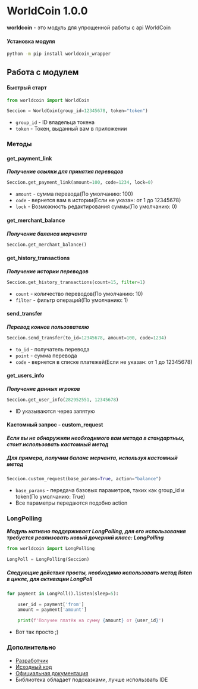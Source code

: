 WorldCoin 1.0.0
=================================================================================================================================================================================
**worldcoin** - это модуль для упрощенной работы с api WorldCoin

#### Установка модуля
```bash
python -m pip install worldcoin_wrapper
```

Работа с модулем
---
#### Быстрый старт
```python /* или python3 */
from worldcoin import WorldCoin

Seccion = WorldCoin(group_id=12345678, token="token")
```
* `group_id` - ID владельца токена
* `token` - Токен, выданный вам в приложении

### Методы 

#### get_payment_link
***Получение ссылки для принятия переводов***
```python /* или python3 */
Seccion.get_payment_link(amount=100, code=1234, lock=0)
```
* `amount` - сумма перевода(По умолчанию: 100)
* `code` - вернется вам в истории(Если не указан: от 1 до 12345678)
* `lock` - Возможность редактирования суммы(По умолчанию: 0) 

#### get_merchant_balance
***Получение баланса мерчанта***
```python /* или python3 */
Seccion.get_merchant_balance()
```


#### get_history_transactions
***Получение истории переводов***
```python /* или python3 */
Seccion.get_history_transactions(count=15, filter=1)
```
* `count` - количество переводов(По умолчанию: 10)
* `filter` - фильтр операций(По умолчанию: 1)


#### send_transfer
***Перевод коинов пользователю***
```python /* или python3 */
Seccion.send_transfer(to_id=12345678, amount=100, code=1234)
```
* `to_id` - получатель перевода
* `point` - сумма перевода
* `code` - вернется в списке платежей(Если не указан: от 1 до 12345678)

#### get_users_info
***Получение данных игроков***
```python /* или python3 */
Seccion.get_user_info(282952551, 12345678)
```
* ID указываются через запятую

#### Кастомный запрос - custom_request
***Если вы не обнаружили необходимого вам метода в стандартных, 
стоит использовать кастомный метод***
##### Для примера, получим баланс мерчанта, используя кастомный метод
```python /* или python3 */
Seccion.custom_request(base_params=True, action="balance")
```
* `base_params` - передача базовых параметров, таких как group_id и token(По умолчанию: True)
* Все параметры передаются подобно action


### LongPolling
***Модуль нативно поддерживает LongPolling, 
для его использования требуется реализовать новый дочерний класс: LongPolling***
```python /* или python3 */
from worldcoin import LongPolling

LongPoll = LongPolling(Seccion)
```

##### Следующие действия просты, необходимо использовать метод listen в цикле, для активации LongPoll
```python /* или python3 */
for payment in LongPoll().listen(sleep=5):

    user_id = payment['from']
    amount = payment['amount']

    print(f'Получен платёж на сумму {amount} от {user_id}')
```
* Вот так просто ;)
### Дополнительно

* [Разработчик](http://vk.com/duzive)
* [Исходный код](worldcoin_wrapper/worldcoin.py)
* [Официальная документация](https://worldcoin.docs.apiary.io/)
* Библиотека обладает подсказками, лучше использвать IDE